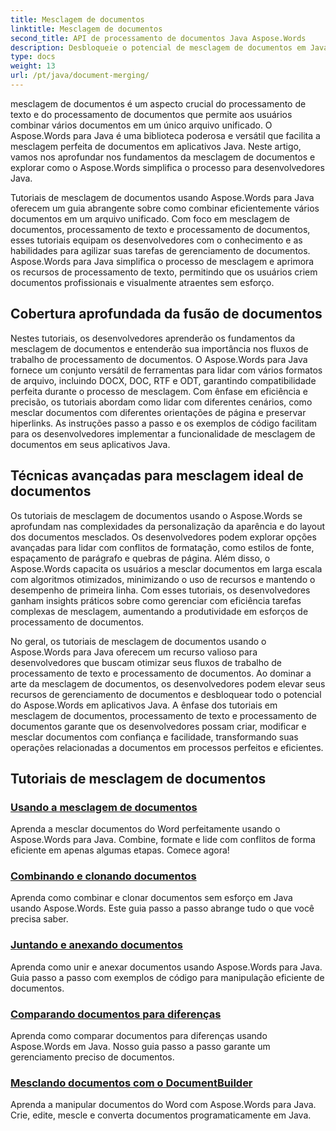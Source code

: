 ```yaml
---
title: Mesclagem de documentos
linktitle: Mesclagem de documentos
second_title: API de processamento de documentos Java Aspose.Words
description: Desbloqueie o potencial de mesclagem de documentos em Java usando Aspose.Words! Aprenda processamento de texto e processamento de documentos eficientes com tutoriais detalhados.
type: docs
weight: 13
url: /pt/java/document-merging/
---
```


mesclagem de documentos é um aspecto crucial do processamento de texto e do processamento de documentos que permite aos usuários combinar vários documentos em um único arquivo unificado. O Aspose.Words para Java é uma biblioteca poderosa e versátil que facilita a mesclagem perfeita de documentos em aplicativos Java. Neste artigo, vamos nos aprofundar nos fundamentos da mesclagem de documentos e explorar como o Aspose.Words simplifica o processo para desenvolvedores Java.

Tutoriais de mesclagem de documentos usando Aspose.Words para Java oferecem um guia abrangente sobre como combinar eficientemente vários documentos em um arquivo unificado. Com foco em mesclagem de documentos, processamento de texto e processamento de documentos, esses tutoriais equipam os desenvolvedores com o conhecimento e as habilidades para agilizar suas tarefas de gerenciamento de documentos. Aspose.Words para Java simplifica o processo de mesclagem e aprimora os recursos de processamento de texto, permitindo que os usuários criem documentos profissionais e visualmente atraentes sem esforço.

## Cobertura aprofundada da fusão de documentos

Nestes tutoriais, os desenvolvedores aprenderão os fundamentos da mesclagem de documentos e entenderão sua importância nos fluxos de trabalho de processamento de documentos. O Aspose.Words para Java fornece um conjunto versátil de ferramentas para lidar com vários formatos de arquivo, incluindo DOCX, DOC, RTF e ODT, garantindo compatibilidade perfeita durante o processo de mesclagem. Com ênfase em eficiência e precisão, os tutoriais abordam como lidar com diferentes cenários, como mesclar documentos com diferentes orientações de página e preservar hiperlinks. As instruções passo a passo e os exemplos de código facilitam para os desenvolvedores implementar a funcionalidade de mesclagem de documentos em seus aplicativos Java.

## Técnicas avançadas para mesclagem ideal de documentos

Os tutoriais de mesclagem de documentos usando o Aspose.Words se aprofundam nas complexidades da personalização da aparência e do layout dos documentos mesclados. Os desenvolvedores podem explorar opções avançadas para lidar com conflitos de formatação, como estilos de fonte, espaçamento de parágrafo e quebras de página. Além disso, o Aspose.Words capacita os usuários a mesclar documentos em larga escala com algoritmos otimizados, minimizando o uso de recursos e mantendo o desempenho de primeira linha. Com esses tutoriais, os desenvolvedores ganham insights práticos sobre como gerenciar com eficiência tarefas complexas de mesclagem, aumentando a produtividade em esforços de processamento de documentos.

No geral, os tutoriais de mesclagem de documentos usando o Aspose.Words para Java oferecem um recurso valioso para desenvolvedores que buscam otimizar seus fluxos de trabalho de processamento de texto e processamento de documentos. Ao dominar a arte da mesclagem de documentos, os desenvolvedores podem elevar seus recursos de gerenciamento de documentos e desbloquear todo o potencial do Aspose.Words em aplicativos Java. A ênfase dos tutoriais em mesclagem de documentos, processamento de texto e processamento de documentos garante que os desenvolvedores possam criar, modificar e mesclar documentos com confiança e facilidade, transformando suas operações relacionadas a documentos em processos perfeitos e eficientes.

## Tutoriais de mesclagem de documentos

### [Usando a mesclagem de documentos](./using-document-merging/)
Aprenda a mesclar documentos do Word perfeitamente usando o Aspose.Words para Java. Combine, formate e lide com conflitos de forma eficiente em apenas algumas etapas. Comece agora!
### [Combinando e clonando documentos](./combining-cloning-documents/)
Aprenda como combinar e clonar documentos sem esforço em Java usando Aspose.Words. Este guia passo a passo abrange tudo o que você precisa saber.
### [Juntando e anexando documentos](./joining-appending-documents/)
Aprenda como unir e anexar documentos usando Aspose.Words para Java. Guia passo a passo com exemplos de código para manipulação eficiente de documentos.
### [Comparando documentos para diferenças](./comparing-documents-for-differences/)
Aprenda como comparar documentos para diferenças usando Aspose.Words em Java. Nosso guia passo a passo garante um gerenciamento preciso de documentos.
### [Mesclando documentos com o DocumentBuilder](./merging-documents-documentbuilder/)
Aprenda a manipular documentos do Word com Aspose.Words para Java. Crie, edite, mescle e converta documentos programaticamente em Java.